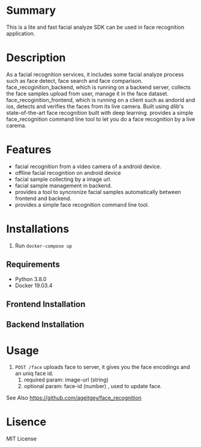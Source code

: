 # Summary
This is a lite and fast facial analyze SDK can be used in face recognition application.  

# Description
As a facial recognition services, it includes some facial analyze process such as face detect, face search and face comparison. face_recoginition_backend, which is running on a backend server, collects the face samples upload from user, manage it in the face dataset. face_recoginition_frontend, which is running on a client such as andorid and ios, detects and verifies the faces from its live camera. 
Built using dlib's state-of-the-art face recognition built with deep learning. 
provides a simple face_recognition command line tool to let you do a face recognition by a live carema.

# Features
* facial recognition from a video camera of a android device.
* offline facial recognition on android device
* facial sample collecting by a image url.
* facial sample management in backend.
* provides a tool to syncronize facial samples automatically between frontend and backend.
* provides a simple face recognition command line tool.

# Installations

1. Run `docker-compose up`

## Requirements
* Python 3.8.0
* Docker 19.03.4

## Frontend Installation

## Backend Installation

# Usage

1. `POST /face` uploads face to server, it gives you the face encodings and an uniq face id.
   1. required param: image-url (string)
   2. optional param: face-id (number) , used to update face.

See Also
https://github.com/ageitgey/face_recognition

# Lisence
MIT License


